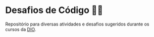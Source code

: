 # Desafios de Código 👩‍💻 
Repositório para diversas atividades e desafios sugeridos durante os cursos da <a href="https://web.dio.me/home">DIO</a>.
